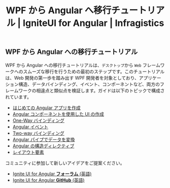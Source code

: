 ﻿---
title: WPF から Angular へ移行チュートリアル | IgniteUI for Angular | Infragistics
_description: Angular から WPF に切り替える方法を両フレームワークを比較しながら説明します。バインディング、イベント、コンポーネントなどの類似点を確認します。
_keywords: Angular ツール チュートリアル, igniteui for angular, インフラジスティックス
_language: ja
---

## WPF から Angular への移行チュートリアル

WPF から Angular への移行チュートリアルは、`デスクトップ`から `Web` フレームワークへのスムーズな移行を行うための最初のステップです。このチュートリアルは、Web 開発の第一歩を踏み出す WPF 開発者を対象としており、アプリケーション構造、データバインディング、イベント、コンポーネントなど、両方のフレームワークの相違点と類似点を検証します。ガイドは以下のトピックで構成されています。
- [はじめての Angular アプリを作成](create_first_angular_app.md)
- [Angular コンポーネントを使用した UI の作成](create_ui_with_components.md)
- [One-Way バインディング](one_way_binding.md)
- [Angular イベント](angular_events.md)
- [Two-way バインディング](two_way_binding.md)
- [Angular パイプでデータを変換](angular_pipes.md)
- [Angular の構造ディレクティブ](structural_directives.md)
- [レイアウト要素](layout.md)


<div class="divider--half"></div>
コミュニティに参加して新しいアイデアをご提案ください。

* [Ignite UI for Angular **フォーラム** (英語)](https://www.infragistics.com/community/forums/f/ignite-ui-for-angular)
* [Ignite UI for Angular **GitHub** (英語)](https://github.com/IgniteUI/igniteui-angular)